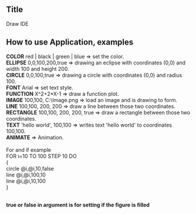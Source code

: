 ## Title
Draw IDE
## How to use Application, examples
<b>COLOR</b> red | black | green | blue => set the color.<br>
<b>ELLIPSE</b> 0,0,100,200,true => drawing an eclipse with coordinates (0,0) and width 100 and height 200.<br>
<b>CIRCLE</b> 0,0,100,true => drawing a circle with coordinates (0,0) and radius 100.<br>
<b>FONT</b> Arial => set text style. <br>
<b>FUNCTION</b> X^2+2*X-1 => draw a function plot. <br>
<b>IMAGE</b> 100,100, C:\Image.png => load an image and is drawing to form.<br>
<b>LINE</b> 100,100, 200, 200 => draw a line between those two coordinates.<br>
<b>RECTANGLE</b> 100,100, 200, 200, true => draw a rectangle between those two coordinates.<br>
<b>TEXT</b> 'hello world', 100,100 => writes text 'hello world' to coordinates 100,100.<br>
<b>ANIMATE</b>  => Animation.<br>
<br>
For and if example <br>
FOR i=10 TO 100 STEP 10 DO <br>
{ <br>
circle @i,@i,10,false <br>
line @i,@i,100,10 <br>
line @i,@i,10,100 <br>
} <br>
<br>

<b> true or false in argument is for setting if the figure is filled<b>







